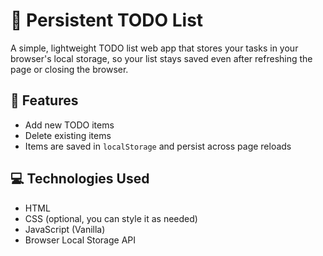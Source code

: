 # 📝 Persistent TODO List

A simple, lightweight TODO list web app that stores your tasks in your browser's local storage, so your list stays saved even after refreshing the page or closing the browser.

## 🚀 Features

- Add new TODO items
- Delete existing items
- Items are saved in `localStorage` and persist across page reloads

## 💻 Technologies Used

- HTML
- CSS (optional, you can style it as needed)
- JavaScript (Vanilla)
- Browser Local Storage API



